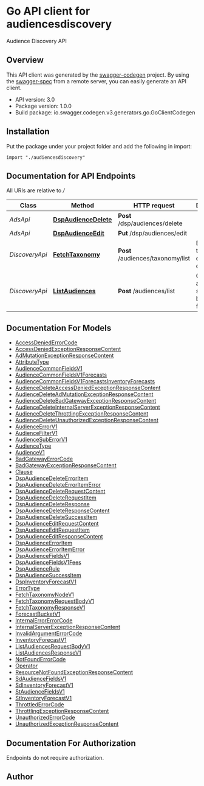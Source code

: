 # Go API client for audiencesdiscovery

Audience Discovery API

## Overview
This API client was generated by the [swagger-codegen](https://github.com/swagger-api/swagger-codegen) project.  By using the [swagger-spec](https://github.com/swagger-api/swagger-spec) from a remote server, you can easily generate an API client.

- API version: 3.0
- Package version: 1.0.0
- Build package: io.swagger.codegen.v3.generators.go.GoClientCodegen

## Installation
Put the package under your project folder and add the following in import:
```golang
import "./audiencesdiscovery"
```

## Documentation for API Endpoints

All URIs are relative to */*

Class | Method | HTTP request | Description
------------ | ------------- | ------------- | -------------
*AdsApi* | [**DspAudienceDelete**](docs/AdsApi.md#dspaudiencedelete) | **Post** /dsp/audiences/delete | 
*AdsApi* | [**DspAudienceEdit**](docs/AdsApi.md#dspaudienceedit) | **Put** /dsp/audiences/edit | 
*DiscoveryApi* | [**FetchTaxonomy**](docs/DiscoveryApi.md#fetchtaxonomy) | **Post** /audiences/taxonomy/list | Browse the taxonomy of audience categories
*DiscoveryApi* | [**ListAudiences**](docs/DiscoveryApi.md#listaudiences) | **Post** /audiences/list | Gets audience segments based on filters

## Documentation For Models

 - [AccessDeniedErrorCode](docs/AccessDeniedErrorCode.md)
 - [AccessDeniedExceptionResponseContent](docs/AccessDeniedExceptionResponseContent.md)
 - [AdMutationExceptionResponseContent](docs/AdMutationExceptionResponseContent.md)
 - [AttributeType](docs/AttributeType.md)
 - [AudienceCommonFieldsV1](docs/AudienceCommonFieldsV1.md)
 - [AudienceCommonFieldsV1Forecasts](docs/AudienceCommonFieldsV1Forecasts.md)
 - [AudienceCommonFieldsV1ForecastsInventoryForecasts](docs/AudienceCommonFieldsV1ForecastsInventoryForecasts.md)
 - [AudienceDeleteAccessDeniedExceptionResponseContent](docs/AudienceDeleteAccessDeniedExceptionResponseContent.md)
 - [AudienceDeleteAdMutationExceptionResponseContent](docs/AudienceDeleteAdMutationExceptionResponseContent.md)
 - [AudienceDeleteBadGatewayExceptionResponseContent](docs/AudienceDeleteBadGatewayExceptionResponseContent.md)
 - [AudienceDeleteInternalServerExceptionResponseContent](docs/AudienceDeleteInternalServerExceptionResponseContent.md)
 - [AudienceDeleteThrottlingExceptionResponseContent](docs/AudienceDeleteThrottlingExceptionResponseContent.md)
 - [AudienceDeleteUnauthorizedExceptionResponseContent](docs/AudienceDeleteUnauthorizedExceptionResponseContent.md)
 - [AudienceErrorV1](docs/AudienceErrorV1.md)
 - [AudienceFilterV1](docs/AudienceFilterV1.md)
 - [AudienceSubErrorV1](docs/AudienceSubErrorV1.md)
 - [AudienceType](docs/AudienceType.md)
 - [AudienceV1](docs/AudienceV1.md)
 - [BadGatewayErrorCode](docs/BadGatewayErrorCode.md)
 - [BadGatewayExceptionResponseContent](docs/BadGatewayExceptionResponseContent.md)
 - [Clause](docs/Clause.md)
 - [DspAudienceDeleteErrorItem](docs/DspAudienceDeleteErrorItem.md)
 - [DspAudienceDeleteErrorItemError](docs/DspAudienceDeleteErrorItemError.md)
 - [DspAudienceDeleteRequestContent](docs/DspAudienceDeleteRequestContent.md)
 - [DspAudienceDeleteRequestItem](docs/DspAudienceDeleteRequestItem.md)
 - [DspAudienceDeleteResponse](docs/DspAudienceDeleteResponse.md)
 - [DspAudienceDeleteResponseContent](docs/DspAudienceDeleteResponseContent.md)
 - [DspAudienceDeleteSuccessItem](docs/DspAudienceDeleteSuccessItem.md)
 - [DspAudienceEditRequestContent](docs/DspAudienceEditRequestContent.md)
 - [DspAudienceEditRequestItem](docs/DspAudienceEditRequestItem.md)
 - [DspAudienceEditResponseContent](docs/DspAudienceEditResponseContent.md)
 - [DspAudienceErrorItem](docs/DspAudienceErrorItem.md)
 - [DspAudienceErrorItemError](docs/DspAudienceErrorItemError.md)
 - [DspAudienceFieldsV1](docs/DspAudienceFieldsV1.md)
 - [DspAudienceFieldsV1Fees](docs/DspAudienceFieldsV1Fees.md)
 - [DspAudienceRule](docs/DspAudienceRule.md)
 - [DspAudienceSuccessItem](docs/DspAudienceSuccessItem.md)
 - [DspInventoryForecastV1](docs/DspInventoryForecastV1.md)
 - [ErrorType](docs/ErrorType.md)
 - [FetchTaxonomyNodeV1](docs/FetchTaxonomyNodeV1.md)
 - [FetchTaxonomyRequestBodyV1](docs/FetchTaxonomyRequestBodyV1.md)
 - [FetchTaxonomyResponseV1](docs/FetchTaxonomyResponseV1.md)
 - [ForecastBucketV1](docs/ForecastBucketV1.md)
 - [InternalErrorErrorCode](docs/InternalErrorErrorCode.md)
 - [InternalServerExceptionResponseContent](docs/InternalServerExceptionResponseContent.md)
 - [InvalidArgumentErrorCode](docs/InvalidArgumentErrorCode.md)
 - [InventoryForecastV1](docs/InventoryForecastV1.md)
 - [ListAudiencesRequestBodyV1](docs/ListAudiencesRequestBodyV1.md)
 - [ListAudiencesResponseV1](docs/ListAudiencesResponseV1.md)
 - [NotFoundErrorCode](docs/NotFoundErrorCode.md)
 - [Operator](docs/Operator.md)
 - [ResourceNotFoundExceptionResponseContent](docs/ResourceNotFoundExceptionResponseContent.md)
 - [SdAudienceFieldsV1](docs/SdAudienceFieldsV1.md)
 - [SdInventoryForecastV1](docs/SdInventoryForecastV1.md)
 - [StAudienceFieldsV1](docs/StAudienceFieldsV1.md)
 - [StInventoryForecastV1](docs/StInventoryForecastV1.md)
 - [ThrottledErrorCode](docs/ThrottledErrorCode.md)
 - [ThrottlingExceptionResponseContent](docs/ThrottlingExceptionResponseContent.md)
 - [UnauthorizedErrorCode](docs/UnauthorizedErrorCode.md)
 - [UnauthorizedExceptionResponseContent](docs/UnauthorizedExceptionResponseContent.md)

## Documentation For Authorization
 Endpoints do not require authorization.


## Author


